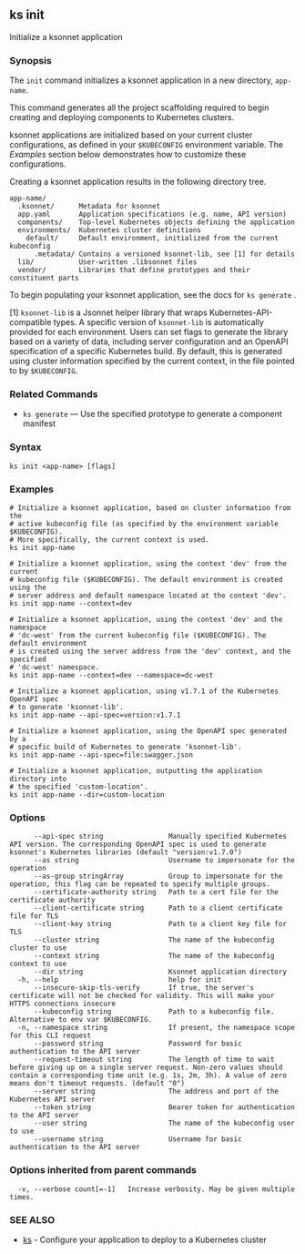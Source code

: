 ## ks init

Initialize a ksonnet application

### Synopsis


The `init` command initializes a ksonnet application in a new directory, `app-name`.

This command generates all the project scaffolding required to begin creating and
deploying components to Kubernetes clusters.

ksonnet applications are initialized based on your current cluster configurations,
as defined in your `$KUBECONFIG` environment variable. The *Examples* section
below demonstrates how to customize these configurations.

Creating a ksonnet application results in the following directory tree.

    app-name/
      .ksonnet/      Metadata for ksonnet
      app.yaml       Application specifications (e.g. name, API version)
      components/    Top-level Kubernetes objects defining the application
      environments/  Kubernetes cluster definitions
        default/     Default environment, initialized from the current kubeconfig
          .metadata/ Contains a versioned ksonnet-lib, see [1] for details
      lib/           User-written .libsonnet files
      vendor/        Libraries that define prototypes and their constituent parts

To begin populating your ksonnet application, see the docs for `ks generate` .

[1] `ksonnet-lib` is a Jsonnet helper library that wraps Kubernetes-API-compatible
types. A specific version of `ksonnet-lib` is automatically provided for each
environment. Users can set flags to generate the library based on a variety of data,
including server configuration and an OpenAPI specification of a specific Kubernetes
build. By default, this is generated using cluster information specified by the
current context, in the file pointed to by `$KUBECONFIG`.

### Related Commands

* `ks generate` — Use the specified prototype to generate a component manifest

### Syntax


```
ks init <app-name> [flags]
```

### Examples

```
# Initialize a ksonnet application, based on cluster information from the
# active kubeconfig file (as specified by the environment variable $KUBECONFIG).
# More specifically, the current context is used.
ks init app-name

# Initialize a ksonnet application, using the context 'dev' from the current
# kubeconfig file ($KUBECONFIG). The default environment is created using the
# server address and default namespace located at the context 'dev'.
ks init app-name --context=dev

# Initialize a ksonnet application, using the context 'dev' and the namespace
# 'dc-west' from the current kubeconfig file ($KUBECONFIG). The default environment
# is created using the server address from the 'dev' context, and the specified
# 'dc-west' namespace.
ks init app-name --context=dev --namespace=dc-west

# Initialize a ksonnet application, using v1.7.1 of the Kubernetes OpenAPI spec
# to generate 'ksonnet-lib'.
ks init app-name --api-spec=version:v1.7.1

# Initialize a ksonnet application, using the OpenAPI spec generated by a
# specific build of Kubernetes to generate 'ksonnet-lib'.
ks init app-name --api-spec=file:swagger.json

# Initialize a ksonnet application, outputting the application directory into
# the specified 'custom-location'.
ks init app-name --dir=custom-location
```

### Options

```
      --api-spec string                Manually specified Kubernetes API version. The corresponding OpenAPI spec is used to generate ksonnet's Kubernetes libraries (default "version:v1.7.0")
      --as string                      Username to impersonate for the operation
      --as-group stringArray           Group to impersonate for the operation, this flag can be repeated to specify multiple groups.
      --certificate-authority string   Path to a cert file for the certificate authority
      --client-certificate string      Path to a client certificate file for TLS
      --client-key string              Path to a client key file for TLS
      --cluster string                 The name of the kubeconfig cluster to use
      --context string                 The name of the kubeconfig context to use
      --dir string                     Ksonnet application directory
  -h, --help                           help for init
      --insecure-skip-tls-verify       If true, the server's certificate will not be checked for validity. This will make your HTTPS connections insecure
      --kubeconfig string              Path to a kubeconfig file. Alternative to env var $KUBECONFIG.
  -n, --namespace string               If present, the namespace scope for this CLI request
      --password string                Password for basic authentication to the API server
      --request-timeout string         The length of time to wait before giving up on a single server request. Non-zero values should contain a corresponding time unit (e.g. 1s, 2m, 3h). A value of zero means don't timeout requests. (default "0")
      --server string                  The address and port of the Kubernetes API server
      --token string                   Bearer token for authentication to the API server
      --user string                    The name of the kubeconfig user to use
      --username string                Username for basic authentication to the API server
```

### Options inherited from parent commands

```
  -v, --verbose count[=-1]   Increase verbosity. May be given multiple times.
```

### SEE ALSO

* [ks](ks.md)	 - Configure your application to deploy to a Kubernetes cluster

